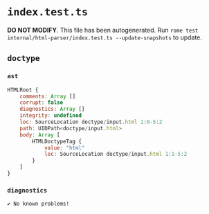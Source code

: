 # `index.test.ts`

**DO NOT MODIFY**. This file has been autogenerated. Run `rome test internal/html-parser/index.test.ts --update-snapshots` to update.

## `doctype`

### `ast`

```javascript
HTMLRoot {
	comments: Array []
	corrupt: false
	diagnostics: Array []
	integrity: undefined
	loc: SourceLocation doctype/input.html 1:0-5:2
	path: UIDPath<doctype/input.html>
	body: Array [
		HTMLDoctypeTag {
			value: "html"
			loc: SourceLocation doctype/input.html 1:1-5:2
		}
	]
}
```

### `diagnostics`

```
✔ No known problems!

```
